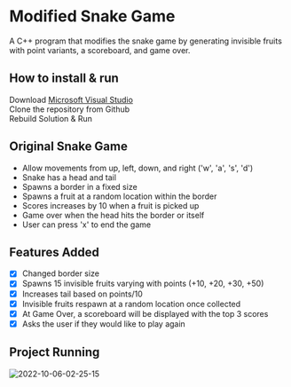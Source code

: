 # Modified Snake Game
A C++ program that modifies the snake game by generating invisible fruits with point variants, a scoreboard, and game over.

## How to install & run
Download [Microsoft Visual Studio](https://visualstudio.microsoft.com/) </br>
Clone the repository from Github </br>
Rebuild Solution & Run

## Original Snake Game
* Allow movements from up, left, down, and right ('w', 'a', 's', 'd')
* Snake has a head and tail
* Spawns a border in a fixed size
* Spawns a fruit at a random location within the border
* Scores increases by 10 when a fruit is picked up
* Game over when the head hits the border or itself
* User can press 'x' to end the game

## Features Added
- [x] Changed border size
- [x] Spawns 15 invisible fruits varying with points (+10, +20, +30, +50)
- [x] Increases tail based on points/10 
- [x] Invisible fruits respawn at a random location once collected
- [x] At Game Over, a scoreboard will be displayed with the top 3 scores
- [x] Asks the user if they would like to play again

## Project Running
![2022-10-06-02-25-15](https://user-images.githubusercontent.com/60550186/194232788-823a1217-7a36-4319-88f6-ca92f3f59a29.gif)
